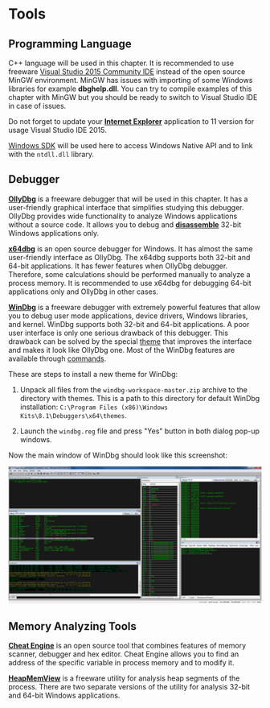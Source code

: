 # Tools

## Programming Language

C++ language will be used in this chapter. It is recommended to use freeware [Visual Studio 2015 Community IDE](https://www.visualstudio.com/en-us/products/visual-studio-express-vs.aspx#) instead of the open source MinGW environment. MinGW has issues with importing of some Windows libraries for example **dbghelp.dll**. You can try to compile examples of this chapter with MinGW but you should be ready to switch to Visual Studio IDE in case of issues.

Do not forget to update your [**Internet Explorer**](http://windows.microsoft.com/en-us/internet-explorer/download-ie) application to 11 version for usage Visual Studio IDE 2015.

[Windows SDK](https://msdn.microsoft.com/en-us/library/ms717358%28v=vs.110%29.aspx) will be used here to access Windows Native API and to link with the `ntdll.dll` library.

## Debugger

[**OllyDbg**](http://www.ollydbg.de) is a freeware debugger that will be used in this chapter. It has a user-friendly graphical interface that simplifies studying this debugger. OllyDbg provides wide functionality to analyze Windows applications without a source code. It allows you to debug and [**disassemble**](https://en.wikipedia.org/wiki/Disassembler) 32-bit Windows applications only.

[**x64dbg**](http://x64dbg.com) is an open source debugger for Windows. It has almost the same user-friendly interface as OllyDbg. The x64dbg supports both 32-bit and 64-bit applications. It has fewer features when OllyDbg debugger. Therefore, some calculations should be performed manually to analyze a process memory. It is recommended to use x64dbg for debugging 64-bit applications only and OllyDbg in other cases.

[**WinDbg**](https://msdn.microsoft.com/en-us/windows/hardware/hh852365) is a freeware debugger with extremely powerful features that allow you to debug user mode applications, device drivers, Windows libraries, and kernel. WinDbg supports both 32-bit and 64-bit applications. A poor user interface is only one serious drawback of this debugger. This drawback can be solved by the special [theme](https://github.com/Deniskore/windbg-workspace) that improves the interface and makes it look like OllyDbg one. Most of the WinDbg features are available through [commands](http://www.windbg.info/doc/1-common-cmds.html).

These are steps to install a new theme for WinDbg:

1. Unpack all files from the `windbg-workspace-master.zip` archive to the directory with themes. This is a path to this directory for default WinDbg installation: `C:\Program Files (x86)\Windows Kits\8.1\Debuggers\x64\themes`.

2. Launch the `windbg.reg` file and press "Yes" button in both dialog pop-up windows.

Now the main window of WinDbg should look like this screenshot:

![WinDbg Theme](windbg-theme.png)

## Memory Analyzing Tools

[**Cheat Engine**](http://www.cheatengine.org/) is an open source tool that combines features of memory scanner, debugger and hex editor. Cheat Engine allows you to find an address of the specific variable in process memory and to modify it.

[**HeapMemView**](http://www.nirsoft.net/utils/heap_memory_view.html) is a freeware utility for analysis heap segments of the process. There are two separate versions of the utility for analysis 32-bit and 64-bit Windows applications.
